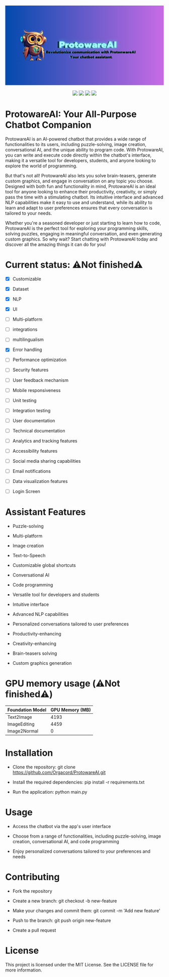 ![Banner1](Banner1.png)
<p align="center">
    <img src="https://forthebadge.com/images/badges/made-with-python.svg">
    <img src="https://forthebadge.com/images/badges/built-by-developers.svg">
    <img src="https://forthebadge.com/images/badges/open-source.svg">
    <img src="https://forthebadge.com/images/badges/designed-in-ms-paint.svg">
  </a>
</p>

# ProtowareAI: Your All-Purpose Chatbot Companion

ProtowareAI is an AI-powered chatbot that provides a wide range of functionalities to its users, including puzzle-solving, image creation, conversational AI, and the unique ability to program code. With ProtowareAI, you can write and execute code directly within the chatbot's interface, making it a versatile tool for developers, students, and anyone looking to explore the world of programming.

But that's not all! ProtowareAI also lets you solve brain-teasers, generate custom graphics, and engage in conversation on any topic you choose. Designed with both fun and functionality in mind, ProtowareAI is an ideal tool for anyone looking to enhance their productivity, creativity, or simply pass the time with a stimulating chatbot. Its intuitive interface and advanced NLP capabilities make it easy to use and understand, while its ability to learn and adapt to user preferences ensures that every conversation is tailored to your needs.

Whether you're a seasoned developer or just starting to learn how to code, ProtowareAI is the perfect tool for exploring your programming skills, solving puzzles, engaging in meaningful conversation, and even generating custom graphics. So why wait? Start chatting with ProtowareAI today and discover all the amazing things it can do for you!

# Current status: ⚠️Not finished⚠️

- [x] Customizable

- [x] Dataset

- [X] NLP

- [X] UI

- [ ] Multi-platform

- [ ] integrations

- [ ] multilingualism

- [X] Error handling

- [ ] Performance optimization

- [ ] Security features

- [ ] User feedback mechanism

- [ ] Mobile responsiveness

- [ ] Unit testing

- [ ] Integration testing

- [ ] User documentation

- [ ] Technical documentation

- [ ] Analytics and tracking features

- [ ] Accessibility features

- [ ] Social media sharing capabilities

- [ ] Email notifications

- [ ] Data visualization features

- [ ] Login Screen

# Assistant Features
- Puzzle-solving

- Multi-platform

- Image creation

- Text-to-Speech

- Customizable global shortcuts

- Conversational AI

- Code programming

- Versatile tool for developers and students

- Intuitive interface

- Advanced NLP capabilities

- Personalized conversations tailored to user preferences

- Productivity-enhancing

- Creativity-enhancing

- Brain-teasers solving

- Custom graphics generation

# GPU memory usage (⚠️Not finished⚠️)

| Foundation Model       | GPU Memory (MB) |
|------------------------|-----------------|
| Text2Image             | 4193            |
| ImageEditing           | 4459            |
| Image2Normal           | 0               |

# Installation

- Clone the repository: git clone https://github.com/Orgacord/ProtowareAI.git

- Install the required dependencies: pip install -r requirements.txt

- Run the application: python main.py
# Usage

- Access the chatbot via the app's user interface

- Choose from a range of functionalities, including puzzle-solving, image creation, conversational AI, and code programming

- Enjoy personalized conversations tailored to your preferences and needs

# Contributing

- Fork the repository

- Create a new branch: git checkout -b new-feature

- Make your changes and commit them: git commit -m 'Add new feature'

- Push to the branch: git push origin new-feature

- Create a pull request

# License

This project is licensed under the MIT License. See the LICENSE file for more information.
